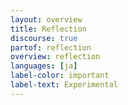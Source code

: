 ```yaml
---
layout: overview
title: Reflection
discourse: true
partof: reflection
overview: reflection
languages: [ja]
label-color: important
label-text: Experimental
---
```

